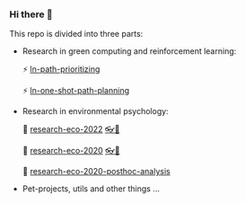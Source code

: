 ### Hi there 👋 
This repo is divided into three parts:
- Research in green computing and reinforcement learning:

  ⚡ [ln-path-prioritizing](https://github.com/Ellariel/ln-path-prioritizing)

  ⚡ [ln-one-shot-path-planning](https://github.com/Ellariel/ln-one-shot-path-planning)
- Research in environmental psychology:

  🌱 [research-eco-2022](https://github.com/Ellariel/research-eco-2022) [👓📃](https://doi.org/10.1525/collabra.73637)
    
  🌱 [research-eco-2020](https://github.com/Ellariel/research-eco-2020) [👓📃](https://doi.org/10.1016/j.spc.2021.05.008)
    
  🌱 [research-eco-2020-posthoc-analysis](https://github.com/Ellariel/research-eco-2020-posthoc-analysis)
- Pet-projects, utils and other things
  ...



<!--
**Ellariel/ellariel** is a ✨ _special_ ✨ repository because its `README.md` (this file) appears on your GitHub profile.
Here are some ideas to get you started:
- 🔭 I’m currently working on ...
- 🌱 I’m currently learning ...
- 👯 I’m looking to collaborate on ...
- 🤔 I’m looking for help with ...
- 💬 Ask me about ...
- 📫 How to reach me: ...
- 😄 Pronouns: ...
- ⚡ Fun fact: ...
-->
